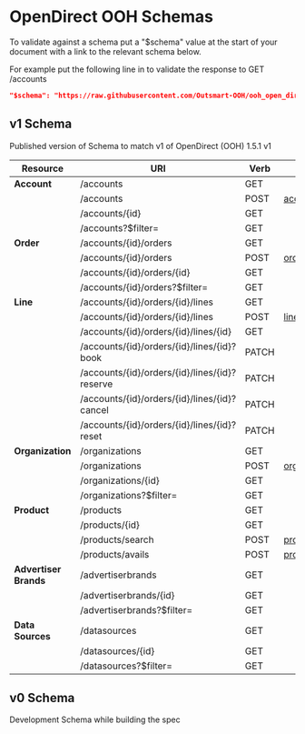# OpenDirect OOH Schemas

To validate against a schema put a "$schema" value at the start of your document with a link to the relevant schema below.

For example put the following line in to validate the response to GET /accounts

``` json
"$schema": "https://raw.githubusercontent.com/Outsmart-OOH/ooh_open_direct/master/schema/v1/uris/accounts/accounts_collection_response.json"
```

## v1 Schema

Published version of Schema to match v1 of OpenDirect (OOH) 1.5.1 v1

| Resource         | URI                                            | Verb  | Request | Response |
|------------------|------------------------------------------------|-------|---------|----------|
| **Account**      | /accounts                                      | GET   |         | [accounts_collection_response.json](https://raw.githubusercontent.com/Outsmart-OOH/ooh_open_direct/master/schema/v1/uris/accounts/accounts_collection_response.json) |
|                  | /accounts                                      | POST  | [accounts_request.json](https://raw.githubusercontent.com/Outsmart-OOH/ooh_open_direct/master/schema/v1/uris/accounts/accounts_request.json)        | [accounts_response.json](https://raw.githubusercontent.com/Outsmart-OOH/ooh_open_direct/master/schema/v1/uris/accounts/accounts_response.json) |
|                  | /accounts/{id}                                 | GET   |         | [accounts_response.json](https://raw.githubusercontent.com/Outsmart-OOH/ooh_open_direct/master/schema/v1/uris/accounts/accounts_response.json) |
|                  | /accounts?$filter=                             | GET   |         | [accounts_collection_response.json](https://raw.githubusercontent.com/Outsmart-OOH/ooh_open_direct/master/schema/v1/uris/accounts/accounts_collection_response.json)|
| **Order**        | /accounts/{id}/orders                          | GET   |         | [orders_collection_response.json](https://raw.githubusercontent.com/Outsmart-OOH/ooh_open_direct/master/schema/v1/uris/orders/orders_collection_response.json) |
|                  | /accounts/{id}/orders                          | POST  | [orders_request.json](https://raw.githubusercontent.com/Outsmart-OOH/ooh_open_direct/master/schema/v1/uris/orders/orders_request.json)       | [orders_response.json](https://raw.githubusercontent.com/Outsmart-OOH/ooh_open_direct/master/schema/v1/uris/orders/orders_response.json) |
|                  | /accounts/{id}/orders/{id}                     | GET   |         | [orders_response.json](https://raw.githubusercontent.com/Outsmart-OOH/ooh_open_direct/master/schema/v1/uris/orders/orders_response.json) |
|                  | /accounts/{id}/orders?$filter=                 | GET   |         | [orders_collection_response.json](https://raw.githubusercontent.com/Outsmart-OOH/ooh_open_direct/master/schema/v1/uris/orders/orders_collection_response.json) |
| **Line**         | /accounts/{id}/orders/{id}/lines               | GET   |         | [lines_collection_response.json](https://raw.githubusercontent.com/Outsmart-OOH/ooh_open_direct/master/schema/v1/uris/lines/lines_collection_response.json) |
|                  | /accounts/{id}/orders/{id}/lines               | POST  | [lines_request.json](https://raw.githubusercontent.com/Outsmart-OOH/ooh_open_direct/master/schema/v1/uris/lines/lines_request.json)       | [lines_response.json](https://raw.githubusercontent.com/Outsmart-OOH/ooh_open_direct/master/schema/v1/uris/lines/lines_response.json) |
|                  | /accounts/{id}/orders/{id}/lines/{id}          | GET   |         | [lines_response.json](https://raw.githubusercontent.com/Outsmart-OOH/ooh_open_direct/master/schema/v1/uris/lines/lines_response.json) |
|                  | /accounts/{id}/orders/{id}/lines/{id}?book     | PATCH | | [lines_response.json](https://raw.githubusercontent.com/Outsmart-OOH/ooh_open_direct/master/schema/v1/uris/lines/lines_response.json) |
|                  | /accounts/{id}/orders/{id}/lines/{id}?reserve  | PATCH | | [lines_response.json](https://raw.githubusercontent.com/Outsmart-OOH/ooh_open_direct/master/schema/v1/uris/lines/lines_response.json) |
|                  | /accounts/{id}/orders/{id}/lines/{id}?cancel   | PATCH | | [lines_response.json](https://raw.githubusercontent.com/Outsmart-OOH/ooh_open_direct/master/schema/v1/uris/lines/lines_response.json) |
|                  | /accounts/{id}/orders/{id}/lines/{id}?reset    | PATCH | | [lines_response.json](https://raw.githubusercontent.com/Outsmart-OOH/ooh_open_direct/master/schema/v1/uris/lines/lines_response.json) |
| **Organization** | /organizations                                 | GET   |         | [organizations_collection_response.json](https://raw.githubusercontent.com/Outsmart-OOH/ooh_open_direct/master/schema/v1/uris/organizations/organizations_collection_response.json) |
|                  | /organizations                                 | POST  | [organizations_request.json](https://raw.githubusercontent.com/Outsmart-OOH/ooh_open_direct/master/schema/v1/uris/organizations/organizations_request.json) | [organizations_response.json](https://raw.githubusercontent.com/Outsmart-OOH/ooh_open_direct/master/schema/v1/uris/organizations/organizations_response.json) |
|                  | /organizations/{id}                            | GET   |         | [organizations_response.json](https://raw.githubusercontent.com/Outsmart-OOH/ooh_open_direct/master/schema/v1/uris/organizations/organizations_response.json) |
|                  | /organizations?$filter=                        | GET   |         | [organizations_collection_response.json](https://raw.githubusercontent.com/Outsmart-OOH/ooh_open_direct/master/schema/v1/uris/organizations/organizations_collection_response.json) |
| **Product**      | /products                                      | GET   |         | [products_collection_response.json](https://raw.githubusercontent.com/Outsmart-OOH/ooh_open_direct/master/schema/v1/uris/products/products_collection_response.json) |
|                  | /products/{id}                                 | GET   |         | [products_response.json](https://raw.githubusercontent.com/Outsmart-OOH/ooh_open_direct/master/schema/v1/uris/products/products_response.json) |
|                  | /products/search                               | POST  | [products_search_request.json](https://raw.githubusercontent.com/Outsmart-OOH/ooh_open_direct/master/schema/v1/uris/products/products_search_request.json) | [products_collection_response.json](https://raw.githubusercontent.com/Outsmart-OOH/ooh_open_direct/master/schema/v1/uris/products/products_collection_response.json) |
|                  | /products/avails                               | POST  | [products_avails_request.json](https://raw.githubusercontent.com/Outsmart-OOH/ooh_open_direct/master/schema/v1/uris/products/products_avails_request.json) | [products_avails_collection_response](https://raw.githubusercontent.com/Outsmart-OOH/ooh_open_direct/master/schema/v1/uris/products/products_avails_collection_response.json) |
| **Advertiser Brands** | /advertiserbrands                         | GET   |         | [advertiserbrands_collection_response.json](https://raw.githubusercontent.com/Outsmart-OOH/ooh_open_direct/master/schema/v1/uris/advertiserbrands/advertiserbrands_collection_response.json) |
|                       | /advertiserbrands/{id}                    | GET   |         | [advertiserbrands_response.json](https://raw.githubusercontent.com/Outsmart-OOH/ooh_open_direct/master/schema/v1/uris/advertiserbrands/advertiserbrands_response.json) |
|                       | /advertiserbrands?$filter=                | GET   |         | [advertiserbrands_collection_response.json](https://raw.githubusercontent.com/Outsmart-OOH/ooh_open_direct/master/schema/v1/uris/advertiserbrands/advertiserbrands_collection_response.json) |
| **Data Sources**      | /datasources                              | GET   |         | [datasources_collection_response.json](https://raw.githubusercontent.com/Outsmart-OOH/ooh_open_direct/master/schema/v1/uris/datasources/datasources_collection_response.json) |
|                       | /datasources/{id}                         | GET   |         | [datasources_response.json](https://raw.githubusercontent.com/Outsmart-OOH/ooh_open_direct/master/schema/v1/uris/datasources/datasources_response.json) |
|                       | /datasources?$filter=                     | GET   |         | [datasources_collection_response.json](https://raw.githubusercontent.com/Outsmart-OOH/ooh_open_direct/master/schema/v1/uris/datasources/datasources_collection_response.json) |


## v0 Schema

Development Schema while building the spec
